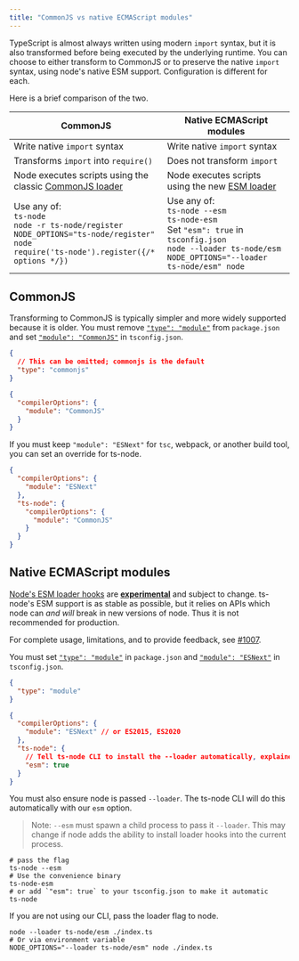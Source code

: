 ```yaml
---
title: "CommonJS vs native ECMAScript modules"
---
```


TypeScript is almost always written using modern `import` syntax, but it is also transformed before being executed by the underlying runtime.  You can choose to either transform to CommonJS or to preserve the native `import` syntax, using node's native ESM support.  Configuration is different for each.

Here is a brief comparison of the two.

| CommonJS | Native ECMAScript modules |
|---|---|
| Write native `import` syntax | Write native `import` syntax |
| Transforms `import` into `require()` | Does not transform `import` |
| Node executes scripts using the classic [CommonJS loader](https://nodejs.org/dist/latest-v16.x/docs/api/modules.html) | Node executes scripts using the new [ESM loader](https://nodejs.org/dist/latest-v16.x/docs/api/esm.html) |
| Use any of:<br/>`ts-node`<br/>`node -r ts-node/register`<br/>`NODE_OPTIONS="ts-node/register" node`<br/>`require('ts-node').register({/* options */})` | Use any of:<br/>`ts-node --esm`<br/>`ts-node-esm`<br/>Set `"esm": true` in `tsconfig.json`<br />`node --loader ts-node/esm`<br/>`NODE_OPTIONS="--loader ts-node/esm" node` |

## CommonJS

Transforming to CommonJS is typically simpler and more widely supported because it is older.  You must remove [`"type": "module"`](https://nodejs.org/api/packages.html#packages_type) from `package.json` and set [`"module": "CommonJS"`](https://www.typescriptlang.org/tsconfig/#module) in `tsconfig.json`.

```json title="package.json"
{
  // This can be omitted; commonjs is the default
  "type": "commonjs"
}
```

```json title="tsconfig.json"
{
  "compilerOptions": {
    "module": "CommonJS"
  }
}
```

If you must keep `"module": "ESNext"` for `tsc`, webpack, or another build tool, you can set an override for ts-node.

```json title="tsconfig.json"
{
  "compilerOptions": {
    "module": "ESNext"
  },
  "ts-node": {
    "compilerOptions": {
      "module": "CommonJS"
    }
  }
}
```

## Native ECMAScript modules

[Node's ESM loader hooks](https://nodejs.org/api/esm.html#esm_experimental_loaders) are [**experimental**](https://nodejs.org/api/documentation.html#documentation_stability_index) and subject to change. ts-node's ESM support is as stable as possible, but it relies on APIs which node can *and will* break in new versions of node.  Thus it is not recommended for production.

For complete usage, limitations, and to provide feedback, see [#1007](https://github.com/TypeStrong/ts-node/issues/1007).

You must set [`"type": "module"`](https://nodejs.org/api/packages.html#packages_type) in `package.json` and [`"module": "ESNext"`](https://www.typescriptlang.org/tsconfig/#module) in `tsconfig.json`.

```json title="package.json"
{
  "type": "module"
}
```

```json title="tsconfig.json"
{
  "compilerOptions": {
    "module": "ESNext" // or ES2015, ES2020
  },
  "ts-node": {
    // Tell ts-node CLI to install the --loader automatically, explained below
    "esm": true
  }
}
```

You must also ensure node is passed `--loader`.  The ts-node CLI will do this automatically with our `esm` option.

> Note: `--esm` must spawn a child process to pass it `--loader`.  This may change if node adds the ability to install loader hooks
into the current process.

```shell
# pass the flag
ts-node --esm
# Use the convenience binary
ts-node-esm
# or add `"esm": true` to your tsconfig.json to make it automatic
ts-node
```

If you are not using our CLI, pass the loader flag to node.

```shell
node --loader ts-node/esm ./index.ts
# Or via environment variable
NODE_OPTIONS="--loader ts-node/esm" node ./index.ts
```
